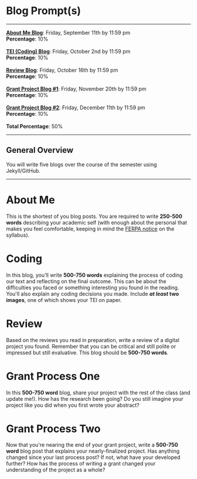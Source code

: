 # Blog Prompt(s)

_____


**[About Me Blog](#about-me)**: Friday, September 11th by 11:59 pm 
<br /> **Percentage**: 10%
<br /> <br/>
**[TEI (Coding) Blog](#coding)**: Friday, October 2nd by 11:59 pm
<br />**Percentage**: 10%
<br /> <br/>
**[Review Blog](#review)**: Friday, October 16th by 11:59 pm
<br />**Percentage**: 10%
<br /> <br/>
**[Grant Project Blog #1](#grant-process-one)**: Friday, November 20th by 11:59 pm
<br />**Percentage**: 10%
<br /> <br/>
**[Grant Project Blog #2](#grant-process-two)**: Friday, December 11th by 11:59 pm
<br />**Percentage**: 10%
<br /> <br/>
**Total Percentage**: 50%

_____

## General Overview

You will write five blogs over the course of the semester using Jekyll/GitHub. 

_____


# About Me

This is the shortest of you blog posts. You are required to write **250-500 words** describing your academic self (with enough about the personal that makes you feel comfortable, keeping in mind the [FERPA notice](https://deanna-stover.github.io/coursesCNU/2020/engl350fall2020/###ferpa) on the syllabus). 

# Coding

In this blog, you'll write **500-750 words** explaining the process of coding our text and reflecting on the final outcome. This can be about the difficulties you faced or something interesting you found in the reading. You'll also explain any coding decisions you made. Include ***at least* two images**, one of which shows your TEI on paper. 

# Review

Based on the reviews you read in preparation, write a review of a digital project you found. Remember that you can be critical and still polite or impressed but still evaluative. This blog should be **500-750 words**. 

# Grant Process One

In this **500-750 word** blog, share your project with the rest of the class (and update me!). How has the research been going? Do you still imagine your project like you did when you first wrote your abstract? 

# Grant Process Two

Now that you're nearing the end of your grant project, write a **500-750 word** blog post that explains your nearly-finalized project. Has anything changed since your last process post? If not, what have your developed further? How has the process of writing a grant changed your understanding of the project as a whole?

